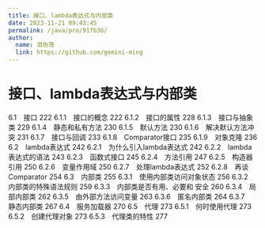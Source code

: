 ```yaml
---
title: 接口、lambda表达式与内部类
date: 2023-11-21 09:43:45
permalink: /java/pro/91fb36/
author: 
  name: 泪伤荡
  link: https://github.com/gemini-ming
---
```

# 接口、lambda表达式与内部类

6.1　接口 222
6.1.1　接口的概念 222
6.1.2　接口的属性 228
6.1.3　接口与抽象类 229
6.1.4　静态和私有方法 230
6.1.5　默认方法 230
6.1.6　解决默认方法冲突 231
6.1.7　接口与回调 233
6.1.8　Comparator接口 235
6.1.9　对象克隆 236
6.2　lambda表达式 242
6.2.1　为什么引入lambda表达式 242
6.2.2　lambda表达式的语法 243
6.2.3　函数式接口 245
6.2.4　方法引用 247
6.2.5　构造器引用 250
6.2.6　变量作用域 250
6.2.7　处理lambda表达式 252
6.2.8　再谈Comparator 254
6.3　内部类 255
6.3.1　使用内部类访问对象状态 256
6.3.2　内部类的特殊语法规则 259
6.3.3　内部类是否有用、必要和
安全 260
6.3.4　局部内部类 262
6.3.5　由外部方法访问变量 263
6.3.6　匿名内部类 264
6.3.7　静态内部类 267
6.4　服务加载器 270
6.5　代理 273
6.5.1　何时使用代理 273
6.5.2　创建代理对象 273
6.5.3　代理类的特性 277